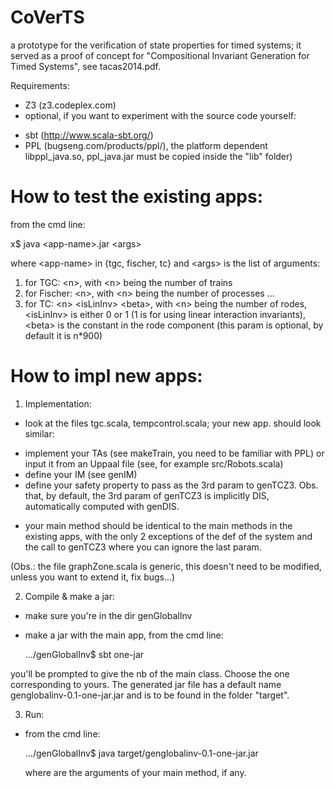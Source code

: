 # CoVerTS
a prototype for the verification of state properties for timed systems; it served as a proof of concept for "Compositional Invariant Generation for Timed Systems", see tacas2014.pdf.

Requirements:
- Z3 (z3.codeplex.com) 
- optional, if you want to experiment with the source code yourself:
 * sbt (http://www.scala-sbt.org/) 
 * PPL (bugseng.com/products/ppl/‎), the platform dependent libppl_java.so, ppl_java.jar must be copied inside the "lib" folder)


How to test the existing apps:  
===

from the cmd line:

x$ java \<app-name\>.jar \<args\>

where \<app-name\> in {tgc, fischer, tc} and \<args\> is the list of arguments:

1. for TGC: \<n\>, with \<n\> being the number of trains 
2. for Fischer: \<n\>, with \<n\> being the number of processes ...
3. for TC: \<n\> \<isLinInv\> \<beta\>, with \<n\> being the number of rodes, \<isLinInv\> is either 0 or 1 (1 is for using linear interaction invariants), \<beta\> is the constant in the rode component (this param is optional, by default it is n*900)

How to impl new apps:  
===

1. Implementation:
 - look at the files tgc.scala, tempcontrol.scala; your new app. should look similar:
  * implement your TAs (see makeTrain, you need to be familiar with PPL) or input it from an Uppaal file (see, for example src/Robots.scala)
  * define your IM (see genIM)
  * define your safety property to pass as the 3rd param to genTCZ3. Obs. that, by default, the 3rd param of genTCZ3 is implicitly DIS, automatically computed with genDIS.
 - your main method should be identical to the main methods in the existing apps, with the only 2 exceptions of the def of the system and the call to genTCZ3 where you can ignore the last param.

  (Obs.: the file graphZone.scala is generic, this doesn't need to be modified, unless you want to extend it, fix bugs...)
 
2. Compile & make a jar:
 - make sure you're in the dir genGlobalInv
 - make a jar with the main app, from the cmd line:
 
    .../genGlobalInv$ sbt one-jar

  you'll be prompted to give the nb of the main class. Choose the one corresponding to yours. The generated jar file has a default name genglobalinv-0.1-one-jar.jar and is to be found in the folder "target". 

3. Run: 
 - from the cmd line:
 
    .../genGlobalInv$ java target/genglobalinv-0.1-one-jar.jar <args>

   where <args> are the arguments of your main method, if any.
